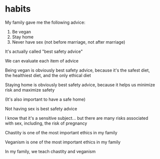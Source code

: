 # habits

My family gave me the following advice:

1. Be vegan
2. Stay home
3. Never have sex (not before marriage, not after marriage)

It's actually called "best safety advice"

We can evaluate each item of advice

Being vegan is obviously best safety advice, because it's the safest diet, the healthiest diet, and the only ethical diet

Staying home is obviously best safety advice, because it helps us minimize risk and maximize safety

(It's also important to have a safe home)

Not having sex is best safety advice

I know that it's a sensitive subject... but there are many risks associated with sex, including, the risk of pregnancy

Chastity is one of the most important ethics in my family

Veganism is one of the most important ethics in my family

In my family, we teach chastity and veganism
